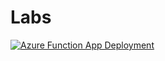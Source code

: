 # Labs
[![Azure Function App Deployment](https://github.com/GudaSriram/Labs/actions/workflows/main_az400-87361891-func1.yml/badge.svg)](https://github.com/GudaSriram/Labs/actions/workflows/main_az400-87361891-func1.yml)
